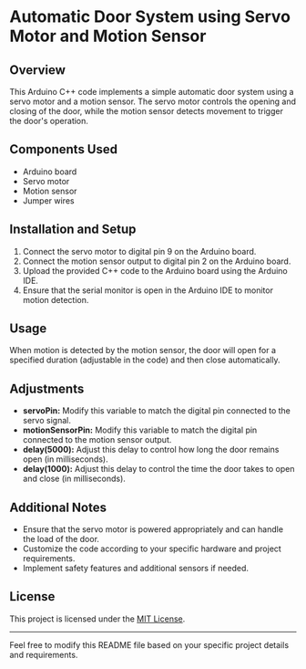 # Automatic Door System using Servo Motor and Motion Sensor

## Overview

This Arduino C++ code implements a simple automatic door system using a servo motor and a motion sensor. The servo motor controls the opening and closing of the door, while the motion sensor detects movement to trigger the door's operation.

## Components Used

- Arduino board
- Servo motor
- Motion sensor
- Jumper wires

## Installation and Setup

1. Connect the servo motor to digital pin 9 on the Arduino board.
2. Connect the motion sensor output to digital pin 2 on the Arduino board.
3. Upload the provided C++ code to the Arduino board using the Arduino IDE.
4. Ensure that the serial monitor is open in the Arduino IDE to monitor motion detection.

## Usage

When motion is detected by the motion sensor, the door will open for a specified duration (adjustable in the code) and then close automatically.

## Adjustments

- **servoPin:** Modify this variable to match the digital pin connected to the servo signal.
- **motionSensorPin:** Modify this variable to match the digital pin connected to the motion sensor output.
- **delay(5000):** Adjust this delay to control how long the door remains open (in milliseconds).
- **delay(1000):** Adjust this delay to control the time the door takes to open and close (in milliseconds).

## Additional Notes

- Ensure that the servo motor is powered appropriately and can handle the load of the door.
- Customize the code according to your specific hardware and project requirements.
- Implement safety features and additional sensors if needed.

## License

This project is licensed under the [MIT License](LICENSE).

---

Feel free to modify this README file based on your specific project details and requirements.
